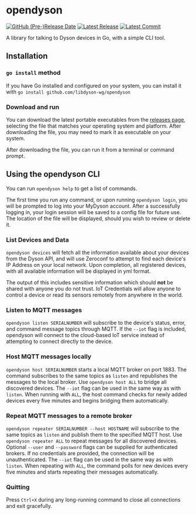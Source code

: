 # opendyson

[![GitHub (Pre-)Release Date](https://img.shields.io/github/release-date-pre/libdyson-wg/opendyson)](https://github.com/libdyson-wg/opendyson/releases/)
[![Latest Release](https://badgen.net/github/release/libdyson-wg/opendyson)](https://github.com/libdyson-wg/opendyson/releases/)
[![Latest Commit](https://badgen.net/github/last-commit/libdyson-wg/opendyson/main)](https://github.com/libdyson-wg/opendyson/commit/HEAD)

A library for talking to Dyson devices in Go, with a simple CLI tool.

## Installation

### `go install` method

If you have Go installed and configured on your system, you can install it with `go install github.com/libdyson-wg/opendyson` 

### Download and run

You can download the latest portable executables from the [releases page](https://github.com/libdyson-wg/opendyson/releases), selecting the
file that matches your operating system and platform. After downloading the file, you may need to mark it as executable on your system.

After downloading the file, you can run it from a terminal or command prompt.

## Using the opendyson CLI

You can run `opendyson help` to get a list of commands.

The first time you run any command, or upon running `opendyson login`, you will be prompted to log into your MyDyson account. After a
successfully logging in, your login session will be saved to a config file for future use. The location of the file will be displayed,
should you wish to review or delete it.

### List Devices and Data

`opendyson devices` will fetch all the information available about your devices from the Dyson API, and will use Zeroconf to attempt to
find each device's IP Address on your local network. Upon completion, all registered devices, with all available information will be
displayed in yml format. 

The output of this includes sensitive information which should **not** be shared with anyone you do not trust. IoT Credentials will allow
anyone to control a device or read its sensors remotely from anywhere in the world.

### Listen to MQTT messages

`opendyson listen SERIALNUMBER` will subscribe to the device's status, error, and command message topics through MQTT. If the `--iot` flag
is included, opendyson will connect to the cloud-based IoT service instead of attempting to connect directly to the device.

### Host MQTT messages locally

`opendyson host SERIALNUMBER` starts a local MQTT broker on port 1883. The command subscribes to the same topics as `listen` and republishes
    the messages to the local broker. Use `opendyson host ALL` to bridge all discovered devices. The `--iot` flag can be used in the same way as
    with `listen`. When running with `ALL`, the host command checks for newly added devices every five minutes and begins bridging them automatically.

### Repeat MQTT messages to a remote broker

`opendyson repeater SERIALNUMBER --host HOSTNAME` will subscribe to the same
    topics as `listen` and publish them to the specified MQTT host. Use
    `opendyson repeater ALL` to repeat messages for all discovered devices. Optional
    `--user` and `--password` flags can be supplied for authenticated brokers. If no
    credentials are provided, the connection will be unauthenticated. The `--iot`
    flag can be used in the same way as with `listen`. When repeating with `ALL`,
    the command polls for new devices every five minutes and starts repeating their messages automatically.

### Quitting

Press `Ctrl+X` during any long-running command to close all connections and exit gracefully.
